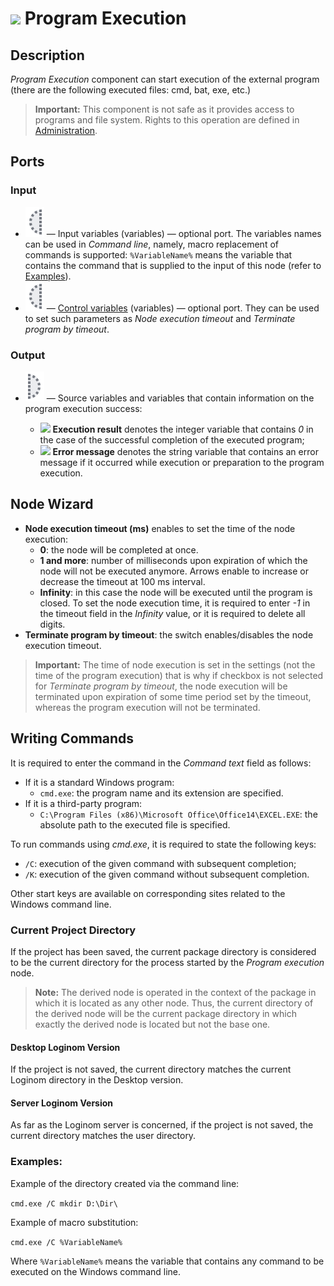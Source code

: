 # ![ ](../../images/icons/components/execcmd_default.svg) Program Execution

## Description

*Program Execution* component can start execution of the external program (there are the following executed files: cmd, bat, exe, etc.)

> **Important:** This component is not safe as it provides access to programs and file system. Rights to this operation are defined in [Administration](../../admin/parameters.md).

## Ports

### Input

* ![ ](../../images/icons/app/node/ports/inputs-optional/variable_inactive.svg) — Input variables (variables) — optional port. The variables names can be used in *Command line*, namely, macro replacement of commands is supported: ```%VariableName%``` means the variable that contains the command that is supplied to the input of this node (refer to [Examples](#primery)).
* ![ ](../../images/icons/app/node/ports/inputs-optional/variable_inactive.svg) — [Control variables](../../scenario/variables/control-variables.md) (variables) — optional port. They can be used to set such parameters as *Node execution timeout* and *Terminate program by timeout*.

### Output

* ![ ](../../images/icons/app/node/ports/outputs-optional/variable_inactive.svg) — Source variables and variables that contain information on the program execution success:

   * ![ ](../../images/icons/data-types/integer_default.svg) **Execution result** denotes the integer variable that contains *0* in the case of the successful completion of the executed program;
   * ![ ](../../images/icons/data-types/string_default.svg) **Error message** denotes the string variable that contains an error message if it occurred while execution or preparation to the program execution.

## Node Wizard

* **Node execution timeout (ms)** enables to set the time of the node execution:
   * **0**: the node will be completed at once.
   * **1 and more**: number of milliseconds upon expiration of which the node will not be executed anymore. Arrows enable to increase or decrease the timeout at 100 ms interval.
   * **Infinity**: in this case the node will be executed until the program is closed. To set the node execution time, it is required to enter *-1* in the timeout field in the *Infinity* value, or it is required to delete all digits.
* **Terminate program by timeout**: the switch enables/disables the node execution timeout.

> **Important:** The time of node execution is set in the settings (not the time of the program execution) that is why if checkbox is not selected for *Terminate program by timeout*, the node execution will be terminated upon expiration of some time period set by the timeout, whereas the program execution will not be terminated.

## Writing Commands

It is required to enter the command in the *Command text* field as follows:

* If it is a standard Windows program:
   * ```cmd.exe```: the program name and its extension are specified.
* If it is a third-party program:
   * ```C:\Program Files (x86)\Microsoft Office\Office14\EXCEL.EXE```: the absolute path to the executed file is specified.

To run commands using *cmd.exe*, it is required to state the following keys:

* ```/C```: execution of the given command with subsequent completion;
* ```/K```: execution of the given command without subsequent completion.

Other start keys are available on corresponding sites related to the Windows command line.

### Current Project Directory

If the project has been saved, the current package directory is considered to be the current directory for the process started by the *Program execution* node.

> **Note:** The derived node is operated in the context of the package in which it is located as any other node. Thus, the current directory of the derived node will be the current package directory in which exactly the derived node is located but not the base one.

#### Desktop Loginom Version

If the project is not saved, the current directory matches the current Loginom directory in the Desktop version.

#### Server Loginom Version

As far as the Loginom server is concerned, if the project is not saved, the current directory matches the user directory.

### Examples:

Example of the directory created via the command line:

```cmd.exe /C mkdir D:\Dir\```

Example of macro substitution:

```cmd.exe /C %VariableName%```

Where ```%VariableName%``` means the variable that contains any command to be executed on the Windows command line.
